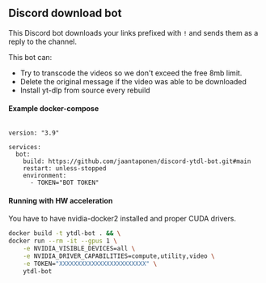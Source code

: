 ## Discord download bot

This Discord bot downloads your links prefixed with `!` and sends them as a reply to the channel. 

This bot can:
- Try to transcode the videos so we don't exceed the free 8mb limit.
- Delete the original message if the video was able to be downloaded
- Install yt-dlp from source every rebuild

#### Example docker-compose

```console

version: "3.9"
   
services:
  bot:
    build: https://github.com/jaantaponen/discord-ytdl-bot.git#main
    restart: unless-stopped
    environment:
      - TOKEN="BOT TOKEN"

```

#### Running with HW acceleration

You have to have nvidia-docker2 installed and proper CUDA drivers.

```bash
docker build -t ytdl-bot . && \
docker run --rm -it --gpus 1 \
    -e NVIDIA_VISIBLE_DEVICES=all \
    -e NVIDIA_DRIVER_CAPABILITIES=compute,utility,video \
    -e TOKEN="XXXXXXXXXXXXXXXXXXXXXXXX" \
    ytdl-bot
```
